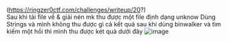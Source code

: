 (https://ringzer0ctf.com/challenges/writeup/20?)  
Sau khi tải file về & giải nén mk thu được một file định dạng unknow
Dùng Strings và mình không thu được gì cả
kết quả sau khi dùng binwalker và tìm kiếm một hồi thì mình thu được két quả dưới đây
![image](https://github.com/thieptrans/RingZero/assets/118431215/a68d9d2c-b439-43b8-816c-098a4f0f4ea7)
